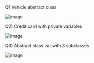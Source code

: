 
Q1 Vehicle abstract class

![image](https://github.com/Prahladhnc/1BM21AI086-OOP-lab/assets/116821694/9a6806a6-d900-41b9-a3ed-ba1923120d47)


Q2) Credit card with private variables

![image](https://github.com/Prahladhnc/1BM21AI086-OOP-lab/assets/116821694/78d601e6-6f4f-4d02-bd8d-546293346955)


Q3) Abstract class car with 3 subclasses

![image](https://github.com/Prahladhnc/1BM21AI086-OOP-lab/assets/116821694/347ed7c6-0e9f-454b-8dec-4f4ca0cfb453)

